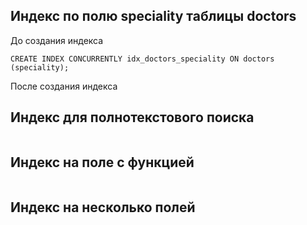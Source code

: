 ## Индекс по полю speciality таблицы doctors

До создания индекса


```postgresql
CREATE INDEX CONCURRENTLY idx_doctors_speciality ON doctors (speciality);
```
После создания индекса


## Индекс для полнотекстового поиска

```

```  

## Индекс на поле с функцией

```

```

## Индекс на несколько полей

